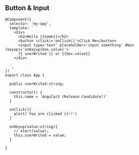 ## Button & Input

	@Component({
	  selector: 'my-app',
	  template: `
	    <div>
	      <h2>Hello {{name}}</h2>
	      <button (click)='onClick()'>Click Me</button>
	      <input type='text' placeholder='input something' #box (keyup)='onKeyup(box.value)'>
	      {{ userWrited }} or {{box.value}}
	    </div>
	    
	  `,
	})
	export class App {
	  
	  public userWrited:string;
	  
	  constructor() {
	    this.name = 'Angular2 (Release Candidate!)'
	  }
	  
	  onClick(){
	    alert('You are clicked it!!')
	  }
	  
	  onKeyup(value:string){
	    // alert(value);
	    this.userWrited = value;
	  }
	  
	}
